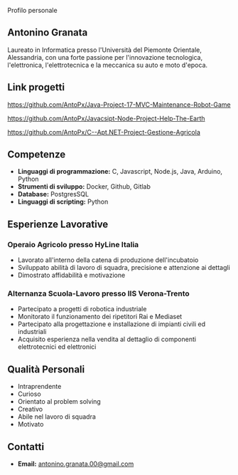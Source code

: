Profilo personale
## Antonino Granata

Laureato in Informatica presso l'Università del Piemonte Orientale, Alessandria, con una forte passione per l'innovazione tecnologica, l'elettronica, l'elettrotecnica e la meccanica su auto e moto d'epoca.

## Link progetti

https://github.com/AntoPx/Java-Project-17-MVC-Maintenance-Robot-Game

https://github.com/AntoPx/Javacsipt-Node-Project-Help-The-Earth

https://github.com/AntoPx/C--Apt.NET-Project-Gestione-Agricola

## Competenze

* **Linguaggi di programmazione:** C, Javascript, Node.js, Java, Arduino, Python
* **Strumenti di sviluppo:** Docker, Github, Gitlab
* **Database:** PostgresSQL
* **Linguaggi di scripting:** Python

## Esperienze Lavorative

### Operaio Agricolo presso HyLine Italia

* Lavorato all'interno della catena di produzione dell'incubatoio
* Sviluppato abilità di lavoro di squadra, precisione e attenzione ai dettagli
* Dimostrato affidabilità e motivazione

### Alternanza Scuola-Lavoro presso IIS Verona-Trento

* Partecipato a progetti di robotica industriale
* Monitorato il funzionamento dei ripetitori Rai e Mediaset
* Partecipato alla progettazione e installazione di impianti civili ed industriali
* Acquisito esperienza nella vendita al dettaglio di componenti elettrotecnici ed elettronici

## Qualità Personali

* Intraprendente
* Curioso
* Orientato al problem solving
* Creativo
* Abile nel lavoro di squadra
* Motivato

## Contatti

* **Email:** antonino.granata.00@gmail.com
